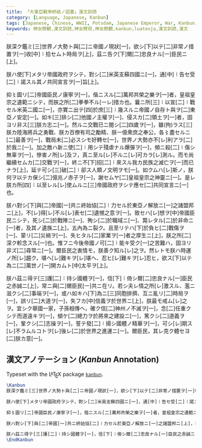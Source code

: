 ```yaml
---
title: 「大東亞戰爭終結ノ詔書」漢文訓読
category: [Language, Japanese, Kanbun]
tags: [Japanese, Chinese, WWII, Potsdam, Japanese Emperor, War, Kanbun, kanbun, luatexja, Typography, Lua, Kanbun Annotation]
keywords: 神女劈観,漢文訓読,神女劈观,神女劈觀,kanbun,luatexja,漢文訓読,漢文
---
```


<!-- <div class="center">
<div class="kanbun scrollable-vertical-text" alt="大東亞戰爭終結ノ詔書">
md /files/test.svg
</div>
</div> -->

<div class="center">
<div class="kanbun scrollable-vertical-text akigumi" alt="大東亞戰爭終結ノ詔書" id="大東亞戰爭終結ノ詔書">
<p>朕深ク鑑ミ[三]世界ノ大勢ト與[二]ニ帝國ノ現狀[一]，欲シ[下]以テ[二]非常ノ措置ヲ[一]收[中]㆐拾セムト時局ヲ[上]，茲ニ告ク[下]爾[二]忠良ナル[一]臣民ニ[上]。</p>
<p>朕ハ使[下]メタリ帝國政府ヲシテ，對シ[二]米英支蘇四國ニ[一]，通[中]㆐告セ受[二]㆐諾スル其ノ共同宣言ヲ[一]旨[上]。</p>
<p>抑〻圖リ[二]帝國臣民ノ康寧ヲ[一]，偕ニスル[二]萬邦共榮之樂ヲ[一]者，皇祖皇宗之遺範ニシテ，而朕之所[二]拳拳不ル[一レ]措カ也。曩ニ所[三]㆐以宣[二]㆐戰セル米英二國ニ[一]，亦實ニ出テ[四]於庶[三]㆐幾スルニ帝國ノ自存ト與ヲ[二]東亞ノ安定[一]。如キ[三]排シ[二]他國ノ主權ヲ[一]、侵スカ[二]領土ヲ[一]者，固ヨリ非ス[三]朕カ志ニ[一]。然ルニ交戰已ニ閱シ[二]四歲ヲ[一]，雖(拘)ラス[三]朕カ陸海將兵之勇戰、朕カ百僚有司之勵精、朕一億衆庶之奉公，各〻盡セルニ[二]最善ヲ[一]，戰局未[二]必スシモ好轉セ[一]，世界ノ大勢亦不[レ]利アラ[二]於我ニ[一]。加之敵ハ新ニ使[二]㆐用シテ殘虐ナル爆彈ヲ[一]，頻ニ殺[二]㆐傷シ無辜ヲ[一]，慘害ノ所[レ]及フ，真ニ至ル[レ]不ルニ[レ]可カラ[レ]測ル。而モ尚繼續セムカ[二]交戰ヲ[一]，終ニ不[下]招[二]㆐來スル我カ民族之滅亡ヲ[一]而已ナラ[上]，延テ可シ[三]破[二]㆐卻ス人類ノ文明ヲモ[一]。如クムハ[レ]斯ノ，朕何ヲ以テカ保シ[二]億兆ノ赤子ヲ[一]，謝セムヤ[二]皇祖皇宗之神靈ニ[一]。是レ朕カ所[四]㆐以至レル[レ]使ムルニ[三]帝國政府ヲシテ應セ[二]共同宣言ニ[一]也。</p>
<p>朕ハ對シ[下]與[二]帝國[一]共ニ終始協[二]㆐力セル於東亞ノ解放ニ[一]之諸盟邦ニ[上]，不[レ]得[レ]不ル[レ]表セ[二]遺憾之意ヲ[一]。致セハ[レ]想ヲ[中]帝國臣民ニシテ，死シ[二]於戰陣ニ[一]、殉シ[二]於職域ニ[一]、斃レタル[二]於非命ニ[一]者，及其ノ遺族ニ[上]，五內為ニ裂ク。且至リテハ[下]於負ヒ[二]戰傷ヲ[一]、蒙リ[二]災禍ヲ[一]、失ヒタル[二]家業ヲ[一]者之厚生ニ[上]，朕之所[二]深ク軫念スル[一]也。惟フニ今後帝國ノ可[二]㆐能キ受ク[一]之苦難ハ，固ヨリ非ズ[二]尋常ニ[一]。爾臣民之衷情モ，朕善ク知ル[レ]之ヲ。然レトモ朕ハ時運ノ所[レ]趨ク，堪ヘ[レ]難キヲ[レ]堪ヘ、忍ヒ[レ]難キヲ[レ]忍ヒ，欲ス[下]以テ為ニ[二]萬世ノ[一]開カムト[中]太平ヲ[上]。</p>
<p>朕ハ茲ニ得テ[三]護[二]㆐持シ國體ヲ[一]，信[下]㆐倚シ爾[二]忠良ナル[一]臣民之赤誠ニ[上]，常ニ與[二]爾臣民[一]共ニ在リ。若シ夫レ情之所[レ]激スル、濫ニ滋クシ[二]事端ヲ[一]，或ハ如キハ[下]為ニ[三]同胞排擠、互ニ亂リ[二]時局ヲ[一]，誤リ[二]大道ヲ[一]，失フカ[中]信義ヲ於世界ニ[上]，朕最モ戒ム[レ]之ヲ。宜シク舉國一家，子孫相傳ヘ，確ク信[二]神州ノ不滅ヲ[一]，念[二]任重クシテ而道遠キヲ[一]，傾ケ[二]總力ヲ於將來之建設ニ[一]，篤クシ[二]道義ヲ[一]，鞏クシ[二]志操ヲ[一]，誓テ發[二]㆐揚シ國體ノ精華ヲ[一]，可シ[レ]期ス[レ]不ラムルコトヲ[レ]後レ[二]於世界之進運ニ[一]。爾臣民，其レ克ク體セヨ[二]朕カ意[一]。</p>
</div>
</div>

<link rel="stylesheet" href="https://cdn.jsdelivr.net/gh/edward-martyr/nyoeghau.com-assets@latest/css/kanbun.css">
<script src="https://cdn.jsdelivr.net/gh/edward-martyr/nyoeghau.com-assets@latest/js/kanbun.js"></script>
<script>convertKanbunDiv(document.getElementById("大東亞戰爭終結ノ詔書"));</script>

<!-- more -->

## 漢文アノテーション (*Kanbun* Annotation)

Typeset with the L<span style="text-transform:uppercase; font-size:0.75em; vertical-align:0.25em; margin-left:-0.36em; margin-right:-0.15em; line-height:1ex;">a</span>T<span style="text-transform:uppercase; vertical-align:-0.5ex; margin-left:-0.1667em; margin-right:-0.125em; line-height:1ex;">e</span>X package [`kanbun`](/kanbun-latex).

```latex
\Kanbun
朕深ク鑑ミ[三]世界ノ大勢ト與[二]ニ帝國ノ現狀[一]，欲シ[下]以テ[二]非常ノ措置ヲ[一]收[中]㆐拾セムト時局ヲ[上]，茲ニ告ク[下]爾[二]忠良ナル[一]臣民ニ[上]。

朕ハ使[下]メタリ帝國政府ヲシテ，對シ[二]米英支蘇四國ニ[一]，通[中]㆐告セ受[二]㆐諾スル其ノ共同宣言ヲ[一]旨[上]。

抑〻圖リ[二]帝國臣民ノ康寧ヲ[一]，偕ニスル[二]萬邦共榮之樂ヲ[一]者，皇祖皇宗之遺範ニシテ，而朕之所[二]拳拳不ル[一レ]措カ也。曩ニ所[三]㆐以宣[二]㆐戰セル米英二國ニ[一]，亦實ニ出テ[四]於庶[三]㆐幾スルニ帝國ノ自存ト與ヲ[二]東亞ノ安定[一]。如キ[三]排シ[二]他國ノ主權ヲ[一]、侵スカ[二]領土ヲ[一]者，固ヨリ非ス[三]朕カ志ニ[一]。然ルニ交戰已ニ閱シ[二]四歲ヲ[一]，雖(拘)ラス[三]朕カ陸海將兵之勇戰、朕カ百僚有司之勵精、朕一億衆庶之奉公，各〻盡セルニ[二]最善ヲ[一]，戰局未[二]必スシモ好轉セ[一]，世界ノ大勢亦不[レ]利アラ[二]於我ニ[一]。加之敵ハ新ニ使[二]㆐用シテ殘虐ナル爆彈ヲ[一]，頻ニ殺[二]㆐傷シ無辜ヲ[一]，慘害ノ所[レ]及フ，真ニ至ル[レ]不ルニ[レ]可カラ[レ]測ル。而モ尚繼續セムカ[二]交戰ヲ[一]，終ニ不[下]招[二]㆐來スル我カ民族之滅亡ヲ[一]而已ナラ[上]，延テ可シ[三]破[二]㆐卻ス人類ノ文明ヲモ[一]。如クムハ[レ]斯ノ，朕何ヲ以テカ保シ[二]億兆ノ赤子ヲ[一]，謝セムヤ[二]皇祖皇宗之神靈ニ[一]。是レ朕カ所[四]㆐以至レル[レ]使ムルニ[三]帝國政府ヲシテ應セ[二]共同宣言ニ[一]也。

朕ハ對シ[下]與[二]帝國[一]共ニ終始協[二]㆐力セル於東亞ノ解放ニ[一]之諸盟邦ニ[上]，不[レ]得[レ]不ル[レ]表セ[二]遺憾之意ヲ[一]。致セハ[レ]想ヲ[中]帝國臣民ニシテ，死シ[二]於戰陣ニ[一]、殉シ[二]於職域ニ[一]、斃レタル[二]於非命ニ[一]者，及其ノ遺族ニ[上]，五內為ニ裂ク。且至リテハ[下]於負ヒ[二]戰傷ヲ[一]、蒙リ[二]災禍ヲ[一]、失ヒタル[二]家業ヲ[一]者之厚生ニ[上]，朕之所[二]深ク軫念スル[一]也。惟フニ今後帝國ノ可[二]㆐能キ受ク[一]之苦難ハ，固ヨリ非ズ[二]尋常ニ[一]。爾臣民之衷情モ，朕善ク知ル[レ]之ヲ。然レトモ朕ハ時運ノ所[レ]趨ク，堪ヘ[レ]難キヲ[レ]堪ヘ、忍ヒ[レ]難キヲ[レ]忍ヒ，欲ス[下]以テ為ニ[二]萬世ノ[一]開カムト[中]太平ヲ[上]。

朕ハ茲ニ得テ[三]護[二]㆐持シ國體ヲ[一]，信[下]㆐倚シ爾[二]忠良ナル[一]臣民之赤誠ニ[上]，常ニ與[二]爾臣民[一]共ニ在リ。若シ夫レ情之所[レ]激スル、濫ニ滋クシ[二]事端ヲ[一]，或ハ如キハ[下]為ニ[三]同胞排擠、互ニ亂リ[二]時局ヲ[一]，誤リ[二]大道ヲ[一]，失フカ[中]信義ヲ於世界ニ[上]，朕最モ戒ム[レ]之ヲ。宜シク舉國一家，子孫相傳ヘ，確ク信[二]神州ノ不滅ヲ[一]，念[二]任重クシテ而道遠キヲ[一]，傾ケ[二]總力ヲ於將來之建設ニ[一]，篤クシ[二]道義ヲ[一]，鞏クシ[二]志操ヲ[一]，誓テ發[二]㆐揚シ國體ノ精華ヲ[一]，可シ[レ]期ス[レ]不ラムルコトヲ[レ]後レ[二]於世界之進運ニ[一]。爾臣民，其レ克ク體セヨ[二]朕カ意[一]。
\EndKanbun
```
